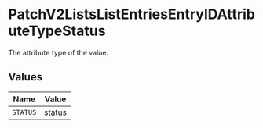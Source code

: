 # PatchV2ListsListEntriesEntryIDAttributeTypeStatus

The attribute type of the value.


## Values

| Name     | Value    |
| -------- | -------- |
| `STATUS` | status   |